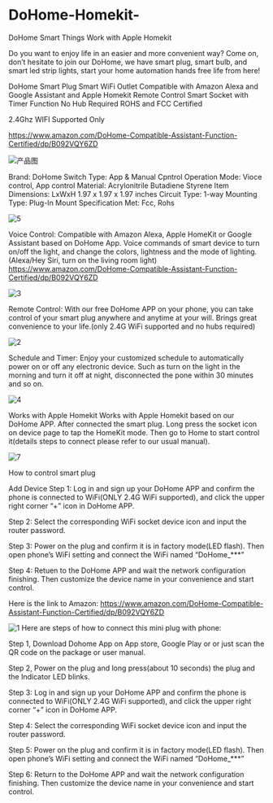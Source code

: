 # DoHome-Homekit-
DoHome Smart Things Work with Apple Homekit

Do you want to enjoy life in an easier and more convenient way? Come on, don’t hesitate to join our DoHome, we have smart plug, smart bulb, and smart led strip lights, start your home automation hands free life from here!


DoHome Smart Plug Smart WiFi Outlet Compatible with Amazon Alexa and Google Assistant and Apple Homekit Remote Control Smart Socket with Timer Function No Hub Required ROHS and FCC Certified

2.4Ghz WIFI Supported Only

https://www.amazon.com/DoHome-Compatible-Assistant-Function-Certified/dp/B092VQY6ZD


![产品图](https://user-images.githubusercontent.com/83849573/118634787-8293be80-b805-11eb-97cc-6289204beb59.jpg)

Brand: DoHome
Switch Type: App & Manual Cpntrol
Operation Mode: Vioce control, App control
Material: Acrylonitrile Butadiene Styrene
Item Dimensions: LxWxH	1.97 x 1.97 x 1.97 inches
Circuit Type: 1-way
Mounting Type: Plug-In Mount
Specification Met: Fcc, Rohs

![5](https://user-images.githubusercontent.com/83849573/118635897-b02d3780-b806-11eb-849f-c72174bfac35.jpg)


Voice Control: Compatible with Amazon Alexa, Apple HomeKit or Google Assistant based on DoHome App. Voice commands of smart device to turn on/off the light, and change the colors, lightness and the mode of lighting. (Alexa/Hey Siri, turn on the living room light)
https://www.amazon.com/DoHome-Compatible-Assistant-Function-Certified/dp/B092VQY6ZD


![3](https://user-images.githubusercontent.com/83849573/118635927-b8857280-b806-11eb-9932-92dff34257a1.jpg)

Remote Control: With our free DoHome APP on your phone, you can take control of your smart plug anywhere and anytime at your will. Brings great convenience to your life.(only 2.4G WiFi supported and no hubs required)

![2](https://user-images.githubusercontent.com/83849573/118635964-c0ddad80-b806-11eb-866b-4baf19503000.jpg)

Schedule and Timer: Enjoy your customized schedule to automatically power on or off any electronic device. Such as turn on the light in the morning and turn it off at night, disconnected the pone within 30 minutes and so on.

![4](https://user-images.githubusercontent.com/83849573/118636010-caffac00-b806-11eb-8a98-03911a545ca9.jpg)

Works with Apple Homekit
Works with Apple Homekit based on our DoHome APP. After connected the smart plug. Long press the socket icon on device page to tap the HomeKit mode. Then go to Home to start control it(details steps to connect please refer to our usual manual).

![7](https://user-images.githubusercontent.com/83849573/118636142-f2ef0f80-b806-11eb-8d14-1caab2360982.jpg)

How to control smart plug

Add Device
Step 1: Log in and sign up your DoHome APP and confirm the phone is connected to WiFi(ONLY 2.4G WiFi supported), and click the upper right corner “+” icon in DoHome APP.

Step 2: Select the corresponding WiFi socket device icon and input the router password.

Step 3: Power on the plug and confirm it is in factory mode(LED flash). Then open phone’s WiFi setting and connect the WiFi named “DoHome_***”

Step 4: Retuen to the DoHome APP and wait the network configuration finishing. Then customize the device name in your convenience and start control.

Here is the link to Amazon:
https://www.amazon.com/DoHome-Compatible-Assistant-Function-Certified/dp/B092VQY6ZD


![1](https://user-images.githubusercontent.com/83849573/118636506-5a0cc400-b807-11eb-800d-c19e36e46185.jpg)
Here are steps of how to connect this mini plug with phone:

Step 1, Download Dohome App on App store, Google Play or or just scan the QR code on the package or user manual.

Step 2, Power on the plug and long press(about 10 seconds) the plug and the Indicator LED blinks.

Step 3: Log in and sign up your DoHome APP and confirm the phone is connected to WiFi(ONLY 2.4G WiFi supported), and click the upper right corner “+” icon in DoHome APP.

Step 4: Select the corresponding WiFi socket device icon and input the router password.

Step 5: Power on the plug and confirm it is in factory mode(LED flash). Then open phone’s WiFi setting and connect the WiFi named “DoHome_***”

Step 6: Return to the DoHome APP and wait the network configuration finishing. Then customize the device name in your convenience and start control.







